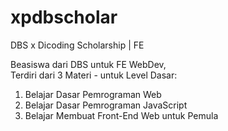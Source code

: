 # xpdbscholar
DBS x Dicoding Scholarship | FE <br>

Beasiswa dari DBS untuk FE WebDev,<br>
Terdiri dari 3 Materi - untuk Level Dasar:<br>

1. Belajar Dasar Pemrograman Web
2. Belajar Dasar Pemrograman JavaScript
3. Belajar Membuat Front-End Web untuk Pemula


